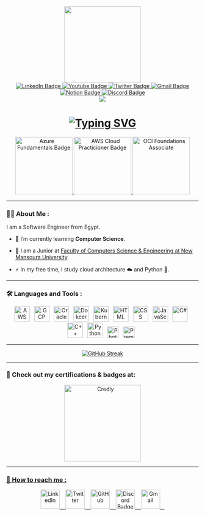 <div id="header" align="center">
  <img src="https://media.giphy.com/media/WFZvB7VIXBgiz3oDXE/giphy.gif" width="200"/>
      <div id="badges">
          <a href="https://www.linkedin.com/in/abdallah-amir/" target = "_blank">
            <img src="https://img.shields.io/badge/LinkedIn-blue?style=for-the-badge&logo=linkedin&logoColor=white" alt="LinkedIn Badge"/>
          </a>
          <a href="https://www.youtube.com/channel/UCQzq_-gjzOSIzNdQTZtsODg" target = "_blank">
            <img src="https://img.shields.io/badge/YouTube-darkred?style=for-the-badge&logo=youtube&logoColor=white" alt="Youtube Badge"/>
          </a>
          <a href="https://twitter.com/zerobrofan" target = "_blank">
            <img src="https://img.shields.io/badge/Twitter-blue?style=for-the-badge&logo=twitter&logoColor=white" alt="Twitter Badge"/>
          </a>
          <a href="mailto:abdallahamirmonir@gmail.com" target = "_blank">
            <img src="https://img.shields.io/badge/Gmail-red?style=for-the-badge&logo=gmail&logoColor=white" alt="Gmail Badge"/>
          </a>
        <a href="https://www.notion.so/abdallah-amir-porfolio/Abdallah-Amir-Software-Engineer-b5eb816d8846420f915eb42e5455068b?pvs=4" target = "_blank">
            <img src="https://img.shields.io/badge/Notion-grey?style=for-the-badge&logo=notion&logoColor=white" alt="Notion Badge"/>
          </a>
        <a href="https://discordapp.com/users/317374309293359105" target = "_blank">
            <img src="https://img.shields.io/badge/Discord-darkblue?style=for-the-badge&logo=discord&logoColor=white" alt="Discord Badge"/>
          </a>
    </div>
    <img src="https://komarev.com/ghpvc/?username=Zerobrofan&style=flat&color=2a9df4"/>
    <h1>
<a href="https://git.io/typing-svg"><img src="https://readme-typing-svg.demolab.com?font=Fira+Code&size=30&pause=1000&center=true&vCenter=true&width=435&lines=Hey!%2C+I'm+Abdallah+Amir" alt="Typing SVG" /></a>
    </h1>
</div>

<div id="badges" align="center">
          <a href="https://www.credly.com/badges/62116cfc-5b39-4698-a119-72e8cc6c0c79/public_url" target = "_blank">
            <img src="https://images.credly.com/size/340x340/images/be8fcaeb-c769-4858-b567-ffaaa73ce8cf/image.png" width="150px" alt="Azure Fundamentals Badge"/>
          </a>
          <a href="https://www.credly.com/badges/62116cfc-5b39-4698-a119-72e8cc6c0c79/public_url" target = "_blank">
            <img src="https://images.credly.com/size/340x340/images/00634f82-b07f-4bbd-a6bb-53de397fc3a6/image.png" width="150px" alt="AWS Cloud Practicioner Badge"/>
          </a>
          <a href="https://catalog-education.oracle.com/pls/certview/sharebadge?id=FE69CAC3FF27C55C919DB050ABFC4CD7E97A38D3A5655259C2C00D9D9EE513D7" target = "_blank">
            <img src="https://images.credly.com/images/27db49f3-8bae-4314-8a84-884935b569db/50_Oracle_Cloud_Infrastructure.png" width="150px" alt="OCI Foundations Associate"/>
          </a>
</div>

---

### :man_technologist: About Me :
I am a Software Engineer from Egypt.
- :telescope: I’m currently learning <b>Computer Science</b>.

- :seedling: I am a Junior at <a href="https://www.facebook.com/FCSENMUofficial" target = "_blank">Faculty of Computers Science & Engineering at New Mansoura University</a>.

- :zap: In my free time, I study cloud architecture ☁️ and Python 🐍.

---

### :hammer_and_wrench: Languages and Tools :
<div align="center">
  <img src="https://cdn.iconscout.com/icon/free/png-512/aws-1869025-1583149.png?f=avif&w=256" alt="AWS" width="40" height="40"/> &nbsp;
  <img src="https://cdn.jsdelivr.net/gh/devicons/devicon/icons/googlecloud/googlecloud-original.svg" alt="GCP" width="40" height="40"/> &nbsp;
  <img src="https://cdn.jsdelivr.net/gh/devicons/devicon/icons/oracle/oracle-original.svg" alt="Oracle Cloud Infrastructure" width="40" height="40"/> &nbsp;
  <img src="https://cdn.jsdelivr.net/gh/devicons/devicon/icons/docker/docker-original.svg" alt="Dokcer" width="40" height="40"/> &nbsp;
  <img src="https://cdn.jsdelivr.net/gh/devicons/devicon/icons/kubernetes/kubernetes-plain.svg" alt="Kubernetes" width="40" height="40"/> &nbsp;
  <img src="https://cdn.jsdelivr.net/gh/devicons/devicon/icons/html5/html5-original.svg" alt="HTML" width="40" height="40"/> &nbsp;
  <img src="https://cdn.jsdelivr.net/gh/devicons/devicon/icons/css3/css3-original.svg" alt="CSS" width="40" height="40"/> &nbsp;
  <img src="https://cdn.jsdelivr.net/gh/devicons/devicon/icons/javascript/javascript-original.svg" alt="JavaScript" width="40" height="40"/> &nbsp;
  <img src="https://cdn.jsdelivr.net/gh/devicons/devicon/icons/csharp/csharp-original.svg" alt="C#" width="40" height="40"/> &nbsp;
  <img src="https://cdn.jsdelivr.net/gh/devicons/devicon/icons/cplusplus/cplusplus-original.svg" alt="C++" width="40" height="40"/> &nbsp;
  <img src="https://cdn.jsdelivr.net/gh/devicons/devicon/icons/python/python-original.svg" alt="Python" width="40" height="40"/> &nbsp;
  <img src="https://cdn.jsdelivr.net/gh/devicons/devicon/icons/photoshop/photoshop-line.svg" alt="Photoshop" width="30" height="30"/> &nbsp;
  <img src="https://cdn.jsdelivr.net/gh/devicons/devicon/icons/premierepro/premierepro-original.svg" alt="Premiere Pro" width="30" height="30"/> &nbsp;
</div>

---
<div align="center">
  
[![GitHub Streak](http://github-readme-streak-stats.herokuapp.com?user=Zerobrofan&theme=github-dark-blue&hide_border=true&border_radius=8&mode=weekly)](https://git.io/streak-stats)
  
</div>

---

###  🦝 Check out my certifications & badges at:
<div align="center">
           <a href="https://www.credly.com/users/abdallah-amir/badges" target = "_blank">
            <img src="https://images.credly.com/size/340x340/images/b685de69-03cf-402c-b8e3-62ecd0e2e949/blob.png" width="200px" alt="Credly"/>
</div>

---

###  🤙 How to reach me :
<div id="badges" align="center">
          <a href="https://www.linkedin.com/in/abdallah-amir/" target = "_blank">
            <img src="https://cdn-icons-png.flaticon.com/512/1377/1377213.png" width="50px" alt="LinkedIn"/>&nbsp;&nbsp;&nbsp;
          </a>
          <a href="https://twitter.com/zerobrofan" target = "_blank">
            <img src="https://cdn-icons-png.flaticon.com/512/3670/3670127.png" width="50px" alt="Twitter"/>&nbsp;&nbsp;&nbsp;
          </a>
          <a href="https://github.com/Zerobrofan" target = "_blank">
            <img src="https://cdn-icons-png.flaticon.com/512/270/270798.png" width="50px" alt="GitHub"/>&nbsp;&nbsp;&nbsp;
          </a>
          <a href="https://discordapp.com/users/317374309293359105" target = "_blank">
            <img src="https://cdn-icons-png.flaticon.com/512/3670/3670157.png" alt="Discord Badge" width="50px"/>&nbsp;&nbsp;&nbsp;
          </a>
          <a href="mailto:abdallahamirmonir@gmail.com" target = "_blank">
            <img src="https://cdn-icons-png.flaticon.com/512/720/720277.png" alt="Gmail" width="50px"/>&nbsp;&nbsp;&nbsp;
          </a>
</div>

